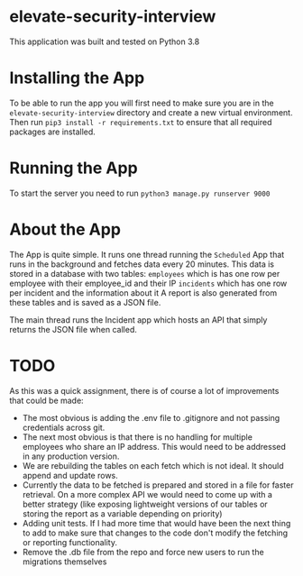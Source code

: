 # elevate-security-interview

This application was built and tested on Python 3.8

# Installing the App

To be able to run the app you will first need to make sure you are in the 
`elevate-security-interview` directory and create a new virtual environment. 
Then run `pip3 install -r requirements.txt` to ensure that all required packages are installed.

# Running the App

To start the server you need to run
`python3 manage.py runserver 9000`

# About the App

The App is quite simple. It runs one thread running the `Scheduled` App that runs in the 
background and fetches data every 20 minutes. This data is stored in a database with two tables:
`employees` which is has one row per employee with their employee_id and their IP
`incidents` which has one row per incident and the information about it
A report is also generated from these tables and is saved as a JSON file.

The main thread runs the Incident app which hosts an API that simply returns the JSON file when called.

# TODO

As this was a quick assignment, there is of course a lot of improvements that could be made:
- The most obvious is adding the .env file to .gitignore and not passing credentials across git.
- The next most obvious is that there is no handling for multiple employees who share an IP address.
This would need to be addressed in any production version.
- We are rebuilding the tables on each fetch which is not ideal. It should append and update rows.
- Currently the data to be fetched is prepared and stored in a file for faster retrieval. 
On a more complex API we would need to come up with a better strategy 
(like exposing lightweight versions of our tables or storing the report as a variable depending on priority)
- Adding unit tests. If I had more time that would have been the next thing to add to make sure that changes
to the code don't modify the fetching or reporting functionality.
- Remove the .db file from the repo and force new users to run the migrations themselves